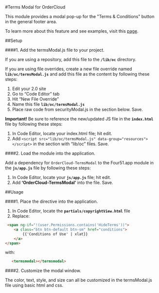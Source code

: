
#Terms Modal for OrderCloud 

This module provides a modal pop-up for the "Terms &amp; Conditions" button in the general footer area.

To learn more about this feature and see examples, visit this [page](https://volition.four51ordercloud.com/store/product/TermsModal).

##Setup

####1. Add the termsModal.js file to your project.

If you are using a repository, add this file to the **`/lib/oc`** directory.

If you are using file overrides, create a new file override named **`lib/oc/termsModal.js`** and add this file as the content by following these steps:

1. Edit your 2.0 site
2. Go to “Code Editor” tab
3. Hit “New File Override”
4. Name this file **`lib/oc/termsModal.js`**
5. Place raw code from securityModal.js in the section below. Save.

**Important!** Be sure to reference the new/updated JS file in the **`index.html`** file by following these steps:

1. In Code Editor, locate your index.html file; hit edit.
2. Add `<script src="lib/oc/termsModal.js" data-group="resources"></script>` in the section with “lib/oc” files. Save.

####2. Load the module into the application.

Add a dependency for `OrderCloud-TermsModal` to the Four51.app module in the **`js/app.js`** file by following these steps:

1. In Code Editor, locate your **`js/app.js`** file; hit edit.
2. Add **‘OrderCloud-TermsModal’** into the file. Save.

##Usage

####1. Place the directive into the application.

 1. In Code Editor, locate the **`partials/copyrightView.html`** file
 2. Replace: 
```html
 <span ng-if="!(user.Permissions.contains('HideTerms'))">
    <a class="btn btn-default btn-sm" href="conditions">
        {{'Conditions of Use' | xlat}}
    </a>
</span>
```

with:  
```html
   <termsmodal></termsmodal>
```
####2. Customize the modal window.

The color, text, style, and size can all be customized in the termsModal.js file using basic html and css. 
